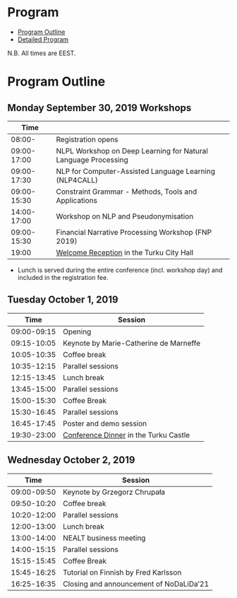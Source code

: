 # Program 

* [Program Outline](#outline)
* [Detailed Program](https://nodalida2019.org/program_detailed.html)

N.B. All times are EEST.

# <a name="outline"></a>Program Outline

## Monday September 30, 2019 Workshops


| Time  |  |
| ------------- | ------------- |
| 08:00- | Registration opens |
| 09:00-17:00 | NLPL Workshop on Deep Learning for Natural Language Processing  |
| 09:00-17:30 | NLP for Computer-Assisted Language Learning (NLP4CALL)  |
| 09:00-15:30  | Constraint Grammar - Methods, Tools and Applications |
| 14:00-17:00  | Workshop on NLP and Pseudonymisation  |
| 09:00-15:30  | Financial Narrative Processing Workshop (FNP 2019)  |
| 19:00 | [Welcome Reception](https://nodalida2019.org/social.html) in the Turku City Hall |


* Lunch is served during the entire conference (incl. workshop day) and included in the registration fee.


## Tuesday October 1, 2019

| Time  | Session |
| ------------- | ------------- |
| 09:00-09:15  | Opening |
| 09:15-10:05  | Keynote by Marie-Catherine de Marneffe | 
| 10:05-10:35  | Coffee break |
| 10:35-12:15  | Parallel sessions |
| 12:15-13:45  | Lunch break |
| 13:45-15:00  | Parallel sessions |
| 15:00-15:30  | Coffee Break |
| 15:30-16:45 | Parallel sessions |
| 16:45-17:45 | Poster and demo session |
| 19:30-23:00 | [Conference Dinner](https://nodalida2019.org/social.html) in the Turku Castle |

## Wednesday October 2, 2019

| Time  | Session |
| ------------- | ------------- |
| 09:00-09:50  | Keynote by Grzegorz Chrupała | 
| 09:50-10:20  | Coffee break |
| 10:20-12:00  | Parallel sessions |
| 12:00-13:00 | Lunch break |
| 13:00-14:00 | NEALT business meeting | 
| 14:00-15:15  | Parallel sessions |
| 15:15-15:45 | Coffee Break |
| 15:45-16:25 | Tutorial on Finnish by Fred Karlsson |
| 16:25-16:35 | Closing and announcement of NoDaLiDa’21 |


